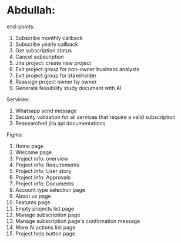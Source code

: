 # Abdullah:
end-points:
1. Subscribe monthly callback
2. Subscribe yearly callback
3. Get subscription status
4. Cancel subscription 
5. Jira project: create new project
6. Exit project group for non-owner business analysts 
7. Exit project group for stakeholder
8. Reassign project owner by owner
9. Generate feasibility study document with AI

Services:
1. Whatsapp send message
2. Security validation for all services that require a valid subscription
3. Reasearched jira api documentations

Figma:
1. Home page 
2. Welcome page 
3. Project info: overview 
4. Project info: Requirements 
5. Project info: User story 
6. Project info: Approvals 
7. Project info: Documents 
8. Account type selection page 
9. About us page 
10. Features page 
11. Empty projects list page
12. Manage subscription page
13. Manage subscription page's confirmation message
14. More AI actions list page
15. Project help button page
